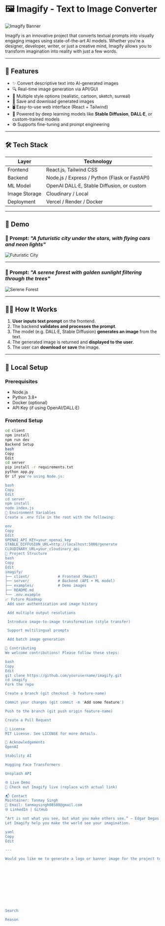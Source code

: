 # 🖼️ Imagify - Text to Image Converter

![Imagify Banner](https://via.placeholder.com/1000x300.png?text=Imagify+-+Text+to+Image+Converter)

Imagify is an innovative project that converts textual prompts into visually engaging images using state-of-the-art AI models. Whether you're a designer, developer, writer, or just a creative mind, Imagify allows you to transform imagination into reality with just a few words.

---

## 🚀 Features

- ✨ Convert descriptive text into AI-generated images
- 🔍 Real-time image generation via API/GUI
- 🎨 Multiple style options (realistic, cartoon, sketch, surreal)
- 📁 Save and download generated images
- 🖥️ Easy-to-use web interface (React + Tailwind)
- 🧠 Powered by deep learning models like **Stable Diffusion**, **DALL·E**, or custom-trained models
- ⚙️ Supports fine-tuning and prompt engineering

---

## 🛠️ Tech Stack

| Layer         | Technology                  |
|---------------|------------------------------|
| Frontend      | React.js, Tailwind CSS       |
| Backend       | Node.js / Express / Python (Flask or FastAPI) |
| ML Model      | OpenAI DALL·E, Stable Diffusion, or custom |
| Image Storage | Cloudinary / Local           |
| Deployment    | Vercel / Render / Docker     |

---

## 📸 Demo

### 🔡 Prompt: *"A futuristic city under the stars, with flying cars and neon lights"*

![Futuristic City](https://via.placeholder.com/600x400.png?text=Example+Image+1)

---

### 🔡 Prompt: *"A serene forest with golden sunlight filtering through the trees"*

![Serene Forest](https://via.placeholder.com/600x400.png?text=Example+Image+2)

---

## 🧑‍💻 How It Works

1. **User inputs text prompt** on the frontend.
2. The backend **validates and processes the prompt**.
3. The model (e.g. DALL·E, Stable Diffusion) **generates an image** from the text.
4. The generated image is returned and **displayed to the user**.
5. The user can **download or save** the image.

---

## 🧪 Local Setup

### Prerequisites

- Node.js
- Python 3.8+
- Docker (optional)
- API Key (if using OpenAI/DALL·E)

### Frontend Setup

```bash
cd client
npm install
npm run dev
Backend Setup
bash
Copy
Edit
cd server
pip install -r requirements.txt
python app.py
Or if you're using Node.js:

bash
Copy
Edit
cd server
npm install
node index.js
🔐 Environment Variables
Create a .env file in the root with the following:

env
Copy
Edit
OPENAI_API_KEY=your_openai_key
STABLE_DIFFUSION_URL=http://localhost:5000/generate
CLOUDINARY_URL=your_cloudinary_api
📁 Project Structure
bash
Copy
Edit
imagify/
├── client/             # Frontend (React)
├── server/             # Backend (API + ML model)
├── examples/           # Demo images
├── README.md
└── .env.example
📈 Future Roadmap
 Add user authentication and image history

 Add multiple output resolutions

 Introduce image-to-image transformation (style transfer)

 Support multilingual prompts

 Add batch image generation

🤝 Contributing
We welcome contributions! Please follow these steps:

bash
Copy
Edit
git clone https://github.com/yourusername/imagify.git
cd imagify
Fork the repo

Create a branch (git checkout -b feature-name)

Commit your changes (git commit -m 'Add some feature')

Push to the branch (git push origin feature-name)

Create a Pull Request

📄 License
MIT License. See LICENSE for more details.

🙌 Acknowledgements
OpenAI

Stability AI

Hugging Face Transformers

Unsplash API

🌐 Live Demo
🔗 Check out Imagify live (replace with actual link)

📬 Contact
Maintainer: Tanmay Singh
📧 Email: tanmaysingh08580@gmail.com
🌐 LinkedIn | GitHub

“Art is not what you see, but what you make others see.” – Edgar Degas
Let Imagify help you make the world see your imagination.

yaml
Copy
Edit

---

Would you like me to generate a logo or banner image for the project too?











Search

Reason
